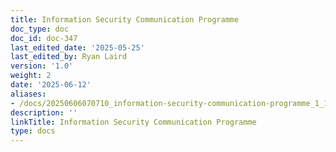 ```yaml
---
title: Information Security Communication Programme
doc_type: doc
doc_id: doc-347
last_edited_date: '2025-05-25'
last_edited_by: Ryan Laird
version: '1.0'
weight: 2
date: '2025-06-12'
aliases:
- /docs/20250606070710_information-security-communication-programme_1_1/
description: ''
linkTitle: Information Security Communication Programme
type: docs
---
```


